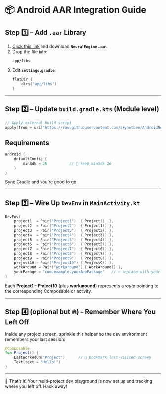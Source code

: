 # 📦 Android AAR Integration Guide

## Step 1️⃣ – Add `.aar` Library

1. [Click this link](https://github.com/skynetbee/AndroidNeuralEngine/releases/download/AAR/NeuralEngine.aar) and download **`NeuralEngine.aar`**.  
2. Drop the file into:
   ```
   app/libs
   ```
3. Edit **`settings.gradle`**:
   ```kotlin
   flatDir {
       dirs("app/libs")
   }
   ```

---

## Step 2️⃣ – Update **`build.gradle.kts`** (Module level)

```kotlin
// Apply external build script
apply(from = uri("https://raw.githubusercontent.com/skynetbee/AndroidNeuralEngine/main/build.gradle"))
```

## Requirements

```kotlin
android {
    defaultConfig {
        minSdk = 26          // 🚨 keep minSdk 26
    }
}
```

Sync Gradle and you’re good to go.

---

## Step 3️⃣ – Wire Up `DevEnv` in **`MainActivity.kt`**

```kotlin
DevEnv(
    project1  = Pair("Project1")  { Project()  },
    project2  = Pair("Project2")  { Project1() },
    project3  = Pair("Project3")  { Project2() },
    project4  = Pair("Project4")  { Project3() },
    project5  = Pair("Project5")  { Project4() },
    project6  = Pair("Project6")  { Project5() },
    project7  = Pair("Project7")  { Project6() },
    project8  = Pair("Project8")  { Project7() },
    project9  = Pair("Project9")  { Project8() },
    project10 = Pair("Project10") { Project9() },
    workAround = Pair("workaround") { WorkAround() },
    yourPakage = "com.example.yourAppPackage"   // ← replace with your real package
)
```

Each **Project1 – Project10** (plus **workaround**) represents a *route* pointing to the corresponding Composable or activity.

---

## Step 4️⃣ (optional but 🔥) – Remember Where You Left Off

Inside any project screen, sprinkle this helper so the dev environment remembers your last session:

```kotlin
@Composable
fun Project() {
    LastWorkedOn("Project")      // 🧠 bookmark last-visited screen
    Text(text = "Hello!")
}
```

---

🚀 That’s it! Your multi-project dev playground is now set up and tracking where you left off. Hack away!
